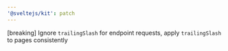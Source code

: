 ```yaml
---
'@sveltejs/kit': patch
---
```


[breaking] Ignore `trailingSlash` for endpoint requests, apply `trailingSlash` to pages consistently

